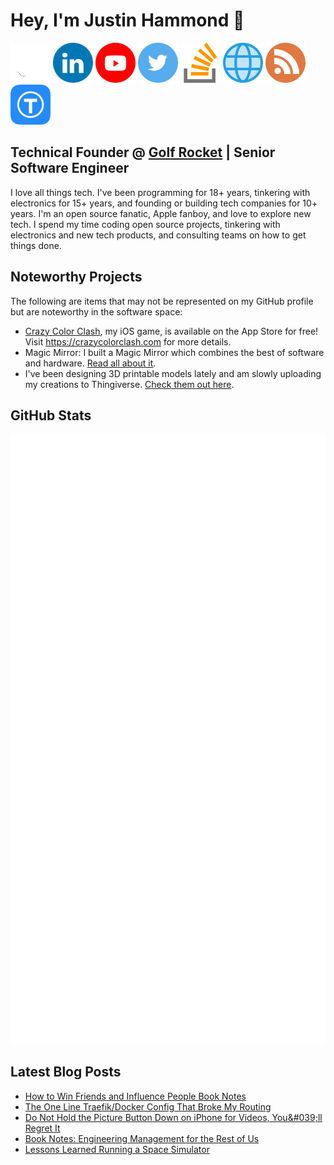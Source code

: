 # Hey, I'm Justin Hammond 👋

<a href="https://github.com/Justintime50"><img src="assets/github.png" width="64"></a>
<a href="https://www.linkedin.com/in/justin-hammond"><img src="assets/linkedin.png" width="64"></a>
<a href="https://youtube.com/c/JustinHammond"><img src="assets/youtube.png" width="64"></a>
<a href="https://www.twitter.com/Justintime_50"><img src="assets/twitter.png" width="64"></a>
<a href="https://stackoverflow.com/users/6064135/justin-hammond?tab=profile"><img src="assets/stack_overflow.png" width="64"></a>
<a href="https://justinpaulhammond.com"><img src="assets/web.png" width="64"></a>
<a href="https://blog.justinpaulhammond.com"><img src="assets/blog.png" width="64"></a>
<a href="https://www.thingiverse.com/justintime50"><img src="assets/thingiverse.png" width="64"></a>

## Technical Founder @ [Golf Rocket](https://github.com/golf-rocket) | Senior Software Engineer

I love all things tech. I've been programming for 18+ years, tinkering with electronics for 15+ years, and founding or building tech companies for 10+ years. I'm an open source fanatic, Apple fanboy, and love to explore new tech. I spend my time coding open source projects, tinkering with electronics and new tech products, and consulting teams on how to get things done.

## Noteworthy Projects

The following are items that may not be represented on my GitHub profile but are noteworthy in the software space:

- <a href="https://apps.apple.com/us/app/crazy-color-clash/id1641436535">Crazy Color Clash</a>, my iOS game, is available on the App Store for free! Visit <a href="<https://crazycolorclash.com>">https://crazycolorclash.com</a> for more details.
- Magic Mirror: I built a Magic Mirror which combines the best of software and hardware. <a href="https://blog.justinpaulhammond.com/justin-hammond/building-my-magic-mirror">Read all about it</a>.
- I've been designing 3D printable models lately and am slowly uploading my creations to Thingiverse. <a href="https://www.thingiverse.com/justintime50">Check them out here</a>.

## GitHub Stats

![Metrics](/github-metrics.svg)

## Latest Blog Posts

<!-- BLOG-POST-LIST:START -->
- [How to Win Friends and Influence People Book Notes](https://blog.justinpaulhammond.com/Justin-Hammond/how-to-win-friends-and-influence-people-book-notes)
- [The One Line Traefik/Docker Config That Broke My Routing](https://blog.justinpaulhammond.com/Justin-Hammond/the-one-line-traefik-docker-config-that-broke-my-routing)
- [Do Not Hold the Picture Button Down on iPhone for Videos, You&amp;#039;ll Regret It](https://blog.justinpaulhammond.com/Justin-Hammond/do-not-hold-the-picture-button-down-on-i-phone-for-videos-youll-regret-it)
- [Book Notes: Engineering Management for the Rest of Us](https://blog.justinpaulhammond.com/Justin-Hammond/book-notes-engineering-management-for-the-rest-of-us)
- [Lessons Learned Running a Space Simulator](https://blog.justinpaulhammond.com/Justin-Hammond/lessons-learned-running-a-space-simulator)
<!-- BLOG-POST-LIST:END -->
